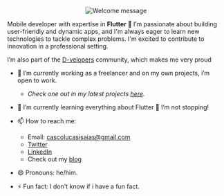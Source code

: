 <p align="center">
		<img alt="Welcome message" 
         src="https://readme-typing-svg.herokuapp.com?font=Cascadia+Code+PL&weight=500&size=30&pause=1000&center=true&vCenter=true&random=false&width=435&lines=Hey!+I'm+Lucas+%F0%9F%91%8B%F0%9F%8F%BB"
    />
</p>

Mobile developer with expertise in **Flutter 💙** I’m passionate about building user-friendly and dynamic apps, and I'm always eager to learn new technologies to tackle complex problems. I'm excited to contribute to innovation in a professional setting.

I’m also part of the [D-velopers](https://www.d-velopers.com/) community, which makes me very proud

- 🔭 I’m currently working as a freelancer and on my own projects, i’m open to work.
	- *Check one out in my latest projects [here](https://github.com/isaias-alt/wikicinema).*
  
- 🌱 I’m currently learning everything about Flutter 💙 I’m not stopping!
  
- 📫 How to reach me:
    - Email: cascolucasisaias@gmail.com
    - [Twitter](https://twitter.com/lucascodev)
    - [LinkedIn](https://www.linkedin.com/in/lucascodev/)
    - Check out my [blog](https://fluttermania-dev.vercel.app/)
  
- 😄 Pronouns: he/him.
  
- ⚡ Fun fact: I don't know if i have a fun fact.

